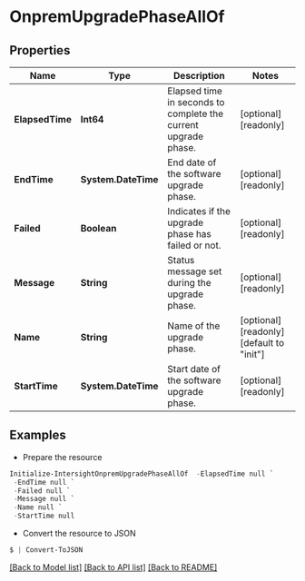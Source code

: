 # OnpremUpgradePhaseAllOf
## Properties

Name | Type | Description | Notes
------------ | ------------- | ------------- | -------------
**ElapsedTime** | **Int64** | Elapsed time in seconds to complete the current upgrade phase. | [optional] [readonly] 
**EndTime** | **System.DateTime** | End date of the software upgrade phase. | [optional] [readonly] 
**Failed** | **Boolean** | Indicates if the upgrade phase has failed or not. | [optional] [readonly] 
**Message** | **String** | Status message set during the upgrade phase. | [optional] [readonly] 
**Name** | **String** | Name of the upgrade phase. | [optional] [readonly] [default to "init"]
**StartTime** | **System.DateTime** | Start date of the software upgrade phase. | [optional] [readonly] 

## Examples

- Prepare the resource
```powershell
Initialize-IntersightOnpremUpgradePhaseAllOf  -ElapsedTime null `
 -EndTime null `
 -Failed null `
 -Message null `
 -Name null `
 -StartTime null
```

- Convert the resource to JSON
```powershell
$ | Convert-ToJSON
```

[[Back to Model list]](../README.md#documentation-for-models) [[Back to API list]](../README.md#documentation-for-api-endpoints) [[Back to README]](../README.md)

